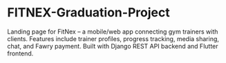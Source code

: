 # FITNEX-Graduation-Project
Landing page for FitNex – a mobile/web app connecting gym trainers with clients. Features include trainer profiles, progress tracking, media sharing, chat, and Fawry payment. Built with Django REST API backend and Flutter frontend.
